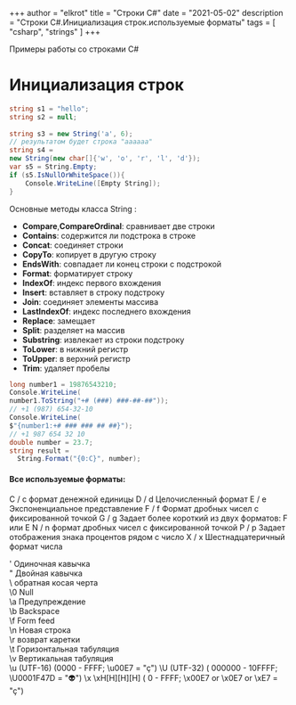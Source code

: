 +++
author = "elkrot"
title = "Строки C#"
date = "2021-05-02"
description = "Строки C#.Инициализация строк.используемые форматы"
tags = [
    "csharp",
	"strings"
]
+++
 
Примеры работы со строками C#<!--more-->

# Инициализация строк

```csharp
string s1 = "hello";
string s2 = null;
 
string s3 = new String('a', 6); 
// результатом будет строка "aaaaaa"
string s4 = 
new String(new char[]{'w', 'o', 'r', 'l', 'd'});
var s5 = String.Empty;
if (s5.IsNullOrWhiteSpace()){
	Console.WriteLine([Empty String]);
}
```

Основные методы класса String :

* **Compare**,**CompareOrdinal**: сравнивает две строки 
* **Contains**: содержится ли подстрока в строке
* **Concat**: соединяет строки
* **CopyTo**: копирует в другую строку
* **EndsWith**: совпадает ли конец строки с подстрокой
* **Format**: форматирует строку
* **IndexOf**: индекс первого вхождения 
* **Insert**: вставляет в строку подстроку
* **Join**: соединяет элементы массива 
* **LastIndexOf**: индекс последнего вхождения 
* **Replace**: замещает 
* **Split**: разделяет на массив 
* **Substring**: извлекает из строки подстроку
* **ToLower**: в нижний регистр
* **ToUpper**: в верхний регистр
* **Trim**: удаляет пробелы

```csharp
long number1 = 19876543210;
Console.WriteLine(
number1.ToString("+# (###) ###-##-##"));
// +1 (987) 654-32-10
Console.WriteLine(
$"{number1:+# ### ### ## ##}"); 
// +1 987 654 32 10
double number = 23.7;
string result = 
  String.Format("{0:C}", number);
```

#### Все используемые форматы:

C / c формат денежной единицы
D / d Целочисленный формат
E / e Экспоненциальное представление 
F / f Формат дробных чисел с фиксированной точкой
G / g Задает более короткий из двух форматов: F или E
N / n формат дробных чисел с фиксированной точкой
P / p Задает отображения знака процентов рядом с число
X / x Шестнадцатеричный формат числа


\' 	Одиночная кавычка 	
\" 	Двойная кавычка 	
\\ 	обратная косая черта 	
\0 	Null 	
\a 	Предупреждение 	
\b 	Backspace 	
\f 	Form feed 	
\n 	Новая строка 	
\r 	возврат каретки 	
\t 	Горизонтальная табуляция 	
\v 	Вертикальная табуляция 	
\u 	(UTF-16) (0000 - FFFF; \u00E7 = "ç")
\U 	(UTF-32) ( 000000 - 10FFFF; \U0001F47D = "👽")
\x 	 \xH[H][H][H] ( 0 - FFFF;  \x00E7 or \x0E7 or \xE7 = "ç")
